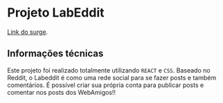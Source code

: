 # Projeto LabEddit

 [Link do surge](https://labeddit-joao.surge.sh/).

## Informações técnicas

Este projeto foi realizado totalmente utilizando `REACT` e `CSS`. Baseado no Reddit, o Labeddit é como uma rede social para se fazer posts e também comentários.
É possível criar sua própria conta para publicar posts e comentar nos posts dos WebAmigos!!
